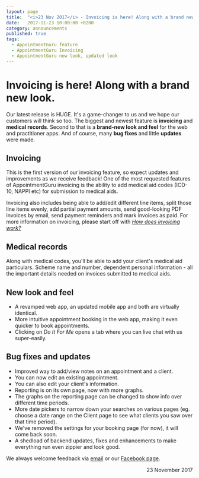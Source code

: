 ```yaml
---
layout: page
title:  "<i>23 Nov 2017</i> - Invoicing is here! Along with a brand new look."
date:   2017-11-23 10:00:00 +0200
category: announcements
published: true
tags:
  - AppointmentGuru feature
  - AppointmentGuru Invoicing
  - AppointmentGuru new look, updated look
---
```

# Invoicing is here! Along with a brand new look.

Our latest release is HUGE. It's a game-changer to us and we hope our customers will think so too. The biggest and newest feature is **invoicing** and **medical records**. Second to that is a **brand-new look and feel** for the web and practitioner apps. And of course, many **bug fixes** and little **updates** were made.

## Invoicing

This is the first version of our invoicing feature, so expect updates and improvements as we receive feedback! One of the most requested features of AppointmentGuru invoicing is the ability to add medical aid codes (ICD-10, NAPPI etc) for submission to medical aids.

Invoicing also includes being able to add/edit different line items, split those line items evenly, add partial payment amounts, send good-looking PDF invoices by email, send payment reminders and mark invoices as paid. For more information on invoicing, please start off with *[How does invoicing work?](/help/how-does-invoicing-work/)*

## Medical records

Along with medical codes, you'll be able to add your client's medical aid particulars. Scheme name and number, dependent personal information - all the important details needed on invoices submitted to medical aids.

## New look and feel

* A revamped web app, an updated mobile app and both are virtually identical.
* More intuitive appointment booking in the web app, making it even quicker to book appointments.
* Clicking on *Do It For Me* opens a tab where you can live chat with us super-easily.

## Bug fixes and updates

* Improved way to add/view notes on an appointment and a client.
* You can now edit an existing appointment.
* You can also edit your client's information.
* Reporting is on its own page, now with more graphs.
* The graphs on the reporting page can be changed to show info over different time periods.
* More date pickers to narrow down your searches on various pages (eg. choose a date range on the Client page to see what clients you saw over that time period).
* We've removed the settings for your booking page (for now), it will come back soon.
* A shedload of backend updates, fixes and enhancements to make everything run even zippier and look good.

We always welcome feedback via [email](mailto:support@appointmentguru.co) or our [Facebook page](https://www.facebook.com/appointmentguru/).

<div style="text-align: right">23 November 2017</div>

